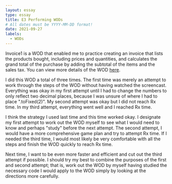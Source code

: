 ```yaml
---
layout: essay
type: essay
title: E3 Performing WODs
# All dates must be YYYY-MM-DD format!
date: 2021-09-27
labels:
  - WODs
---
```


Invoice1 is a WOD that enabled me to practice creating an invoice that lists the products bought, including prices and quantities, and calculates the grand total of the purchase by adding the subtotal of the items and the sales tax. You can view more details of the WOD [here](https://dport96.github.io/ITM352/morea/060.expressions-operators/experience-invoice1.html).

I did this WOD a total of three times. The first time was merely an attempt to work through the steps of the WOD without having watched the screencast. Everything was okay in my first attempt until I had to change the numbers to only reflect two decimal places, because I was unsure of where I had to place ".toFixed(2)". My second attempt was okay but I did not reach Rx time. In my third attempt, everything went well and I reached Rx time.

I think the strategy I used last time and this time worked okay. I designate my first attempt to work out the WOD myself to see what I would need to know and perhaps "study" before the next attempt. The second attempt, I would have a more comprehensive game plan and try to attempt Rx time. If I needed the third time, I would most likely be very comfortable with all the steps and finish the WOD quickly to reach Rx time.

Next time, I want to be even more faster and efficient and cut out the third attempt if possible. I should try my best to combine the purposes of the first and second attempt; that is, work out the WOD by myself having studied the necessary code I would apply to the WOD simply by looking at the directions more carefully. 
